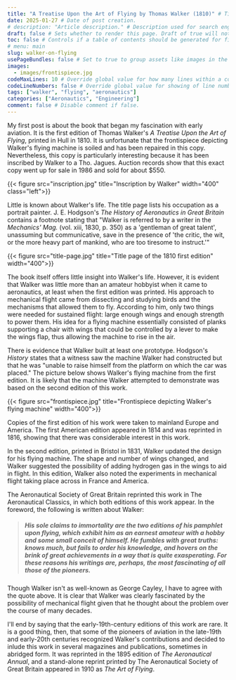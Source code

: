 ```yaml
---
title: "A Treatise Upon the Art of Flying by Thomas Walker (1810)" # Title of the blog post.
date: 2025-01-27 # Date of post creation.
# description: "Article description." # Description used for search engine.
draft: false # Sets whether to render this page. Draft of true will not be rendered.
toc: false # Controls if a table of contents should be generated for first-level links automatically.
# menu: main
slug: walker-on-flying
usePageBundles: false # Set to true to group assets like images in the same folder as this post.
images: 
  - images/frontispiece.jpg
codeMaxLines: 10 # Override global value for how many lines within a code block before auto-collapsing.
codeLineNumbers: false # Override global value for showing of line numbers within code block.
tags: ["walker", "flying", "aeronautics"]
categories: ["Aeronautics", "Engineering"]
comment: false # Disable comment if false.
---
```


My first post is about the book that began my fascination with early aviation. It is the first edition of Thomas Walker's *A Treatise Upon the Art of Flying*, printed in Hull in 1810. It is unfortunate that the frontispiece depicting Walker's flying machine is soiled and has been repaired in this copy. Nevertheless, this copy is particularly interesting because it has been inscribed by Walker to a Tho. Jagues. Auction records show that this exact copy went up for sale in 1986 and sold for about $550.

{{< figure src="inscription.jpg" title="Inscription by Walker" width="400" class="left">}}

Little is known about Walker's life. The title page lists his occupation as a portrait painter. J. E. Hodgson's *The History of Aeronautics in Great Britain* contains a footnote stating that "Walker is referred to by a writer in the *Mechanics' Mag.* (vol. xiii, 1830, p. 350) as a 'gentleman of great talent', unassuming but communicative, save in the presence of 'the critic, the wit, or the more heavy part of mankind, who are too tiresome to instruct.'"

{{< figure src="title-page.jpg" title="Title page of the 1810 first edition" width="400">}}

The book itself offers little insight into Walker's life. However, it is evident that Walker was little more than an amateur hobbyist when it came to aeronautics, at least when the first edition was printed. His approach to mechanical flight came from dissecting and studying birds and the mechanisms that allowed them to fly. According to him, only two things were needed for sustained flight: large enough wings and enough strength to power them. His idea for a flying machine essentially consisted of planks supporting a chair with wings that could be controlled by a lever to make the wings flap, thus allowing the machine to rise in the air.

There is evidence that Walker built at least one prototype. Hodgson's *History* states that a witness saw the machine Walker had constructed but that he was "unable to raise himself from the platform on which the car was placed." The picture below shows Walker's flying machine from the first edition. It is likely that the machine Walker attempted to demonstrate was based on the second edition of this work.

{{< figure src="frontispiece.jpg" title="Frontispiece depicting Walker's flying machine" width="400">}}

Copies of the first edition of his work were taken to mainland Europe and America. The first American edition appeared in 1814 and was reprinted in 1816, showing that there was considerable interest in this work.

In the second edition, printed in Bristol in 1831, Walker updated the design for his flying machine. The shape and number of wings changed, and Walker suggested the possibility of adding hydrogen gas in the wings to aid in flight. In this edition, Walker also noted the experiments in mechanical flight taking place across in France and America.

The Aeronautical Society of Great Britain reprinted this work in The Aeronautical Classics, in which both editions of this work appear. In the foreword, the following is written about Walker: 
> <h5>His sole claims to immortality are the two editions of his pamphlet upon flying, which exhibit him as an earnest amateur with a hobby and some small conceit of himself. He fumbles with great truths: knows much, but fails to order his knowledge, and hovers on the brink of great achievements in a way that is quite exasperating. For these reasons his writings are, perhaps, the most fascinating of all those of the pioneers.</h5>

Though Walker isn't as well-known as George Cayley, I have to agree with the quote above. It is clear that Walker was clearly fascinated by the possibility of mechanical flight given that he thought about the problem over the course of many decades.

I'll end by saying that the early-19th-century editions of this work are rare. It is a good thing, then, that some of the pioneers of aviation in the late-19th and early-20th centuries recognized Walker's contributions and decided to inlude this work in several magazines and publications, sometimes in abridged form. It was reprinted in the 1895 edition of *The Aeronautical Annual*, and a stand-alone reprint printed by The Aeronautical Society of Great Britain appeared in 1910 as *The Art of Flying*.